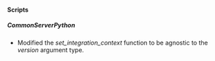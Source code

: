 
#### Scripts
##### CommonServerPython
- Modified the *set_integration_context* function to be agnostic to the *version* argument type.